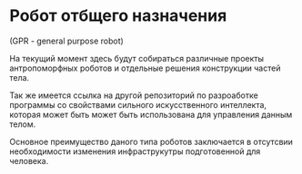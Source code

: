 # Робот отбщего назначения
(GPR - general purpose robot)

На текущий момент здесь будут собираться различные проекты антропоморфных роботов и отдельные решения конструкции частей тела.

Так же имеется ссылка на другой репозиторий по разроаботке программы со свойствами сильного искусственного интеллекта, которая может быть может быть использована для управления данным телом.

Основное преимущество даного типа роботов заключается в отсутсвии необходимости изменения инфраструкутры подготовенной для человека.
